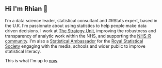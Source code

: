 ## Hi I'm Rhian 👋

I’m a data science leader, statistical consultant and #RStats expert, based in the U.K. I’m passionate about using statistics to help people make data driven decisions.
I work at [The Strategy Unit](https://www.strategyunitwm.nhs.uk/), improving the robustness and transparency of analytic work within the NHS, and supporting the [NHS-R community](https://nhsrcommunity.com/).
I'm also a [Statistical Ambassador](https://rss.org.uk/membership/promoting-statistics/rss-statistical-ambassadors/) for the [Royal Statistical Society](https://rss.org.uk) engaging with the media, schools and wider public to improve statistical literacy.

This is what I'm up to [now](https://rhian.rbind.io/now.html).
